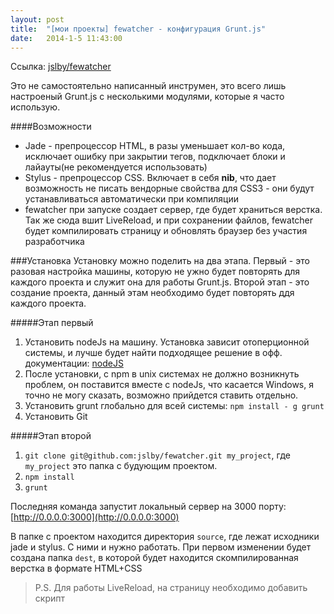 ```yaml
---
layout: post
title:  "[мои проекты] fewatcher - конфигурация Grunt.js"
date:   2014-1-5 11:43:00
---
```


Ссылка: [jslby/fewatcher](https://github.com/jslby/fewatcher)

Это не самостоятельно написанный инструмен, это всего лишь настроеный Grunt.js с несколькими модулями, которые я часто использую.

####Возможности

* Jade - препроцессор HTML, в разы уменьшает кол-во кода, исключает ошибку при закрытии тегов, подключает блоки и лайауты(не рекомендуется использовать)
* Stylus - препроцессор CSS. Включает в себя **nib**, что дает возможность не писать вендорные свойства для CSS3 - они будут устанавливаться автоматически при компиляции
* fewatcher при запуске создает сервер, где будет храниться верстка. Так же сюда вшит LiveReload, и при сохранении файлов, fewatcher будет компилировать страницу и обновлять браузер без участия разработчика

###Установка
Установку можно поделить на два этапа. Первый - это разовая настройка машины, которую не ужно будет повторять для каждого проекта и служит она для работы Grunt.js.
Второй этап - это создание проекта, данный этам необходимо будет повторять ддя каждого проекта.

#####Этап первый

1. Установить nodeJs на машину. Установка зависит отоперционной системы, и лучше будет найти подходящее решение в офф. документации: [nodeJS](http://nodejs.org/download)
2. После установки, c npm в unix системах не должно возникнуть проблем, он поставится вместе с nodeJs, что касается Windows, я точно не могу сказать, возможно прийдется ставить отдельно.
3. Установить grunt глобально для всей системы: `npm install - g grunt`
4. Установить Git

#####Этап второй
1. `git clone git@github.com:jslby/fewatcher.git my_project`, где `my_project` это папка с будующим проектом.
2. `npm install`
3. `grunt`

Последняя команда запустит локальный сервер на 3000 порту: [http://0.0.0.0:3000](http://0.0.0.0:3000)

В папке с проектом находится директория `source`, где лежат исходники jade и stylus. С ними и нужно работать. При первом изменении будет создана папка `dest`, в которой будет находится скомпилированная верстка в формате HTML+CSS

> P.S. Для работы LiveReload, на страницу необходимо добавить скрипт
> <script src="//localhost:35729/livereload.js"></script>
